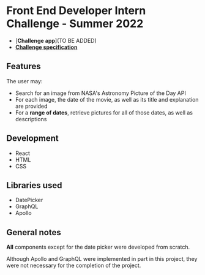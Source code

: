 # Front End Developer Intern Challenge - Summer 2022

- [**Challenge app**](TO BE ADDED)
- [**Challenge specification**](https://docs.google.com/document/d/13zXpyrC2yGxoLXKktxw2VJG2Jw8SdUfliLM-bYQLjqE/edit#heading=h.31w9woubunro)

## Features

The user may:

- Search for an image from NASA's Astronomy Picture of the Day API
- For each image, the date of the movie, as well as its title and explanation are provided
- For a **range of dates**, retrieve pictures for all of those dates, as well as descriptions

## Development

- React
- HTML
- CSS


## Libraries used

- DatePicker
- GraphQL
- Apollo

## General notes

**All** components except for the date picker were developed from scratch.

Although Apollo and GraphQL were implemented in part in this project, they were not necessary for the completion of the project. 

